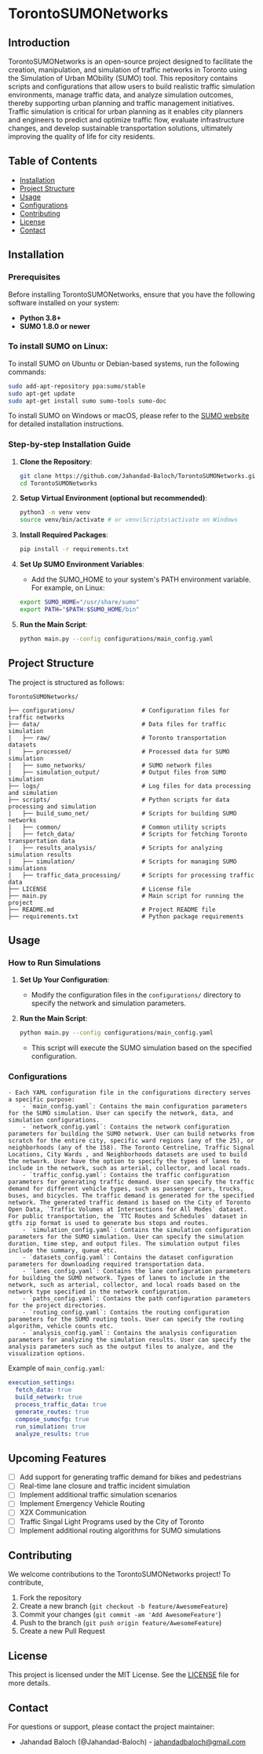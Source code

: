 # TorontoSUMONetworks

## Introduction

TorontoSUMONetworks is an open-source project designed to facilitate the creation, manipulation, and simulation of traffic networks in Toronto using the Simulation of Urban MObility (SUMO) tool. This repository contains scripts and configurations that allow users to build realistic traffic simulation environments, manage traffic data, and analyze simulation outcomes, thereby supporting urban planning and traffic management initiatives. Traffic simulation is critical for urban planning as it enables city planners and engineers to predict and optimize traffic flow, evaluate infrastructure changes, and develop sustainable transportation solutions, ultimately improving the quality of life for city residents.

## Table of Contents

- [Installation](#installation)
- [Project Structure](#project-structure)
- [Usage](#usage)
- [Configurations](#configurations)
- [Contributing](#contributing)
- [License](#license)
- [Contact](#contact)

## Installation

### Prerequisites

Before installing TorontoSUMONetworks, ensure that you have the following software installed on your system:
- **Python 3.8+**
- **SUMO 1.8.0 or newer**

### To install SUMO on Linux:

To install SUMO on Ubuntu or Debian-based systems, run the following commands:
```bash
sudo add-apt-repository ppa:sumo/stable
sudo apt-get update
sudo apt-get install sumo sumo-tools sumo-doc
```
To install SUMO on Windows or macOS, please refer to the [SUMO website](https://sumo.dlr.de/docs/Installing/index.html) for detailed installation instructions.

### Step-by-step Installation Guide

1. **Clone the Repository**:
   ```bash
   git clone https://github.com/Jahandad-Baloch/TorontoSUMONetworks.git
   cd TorontoSUMONetworks
    ```

2. **Setup Virtual Environment (optional but recommended)**:
    ```bash
    python3 -m venv venv
    source venv/bin/activate # or venv\Scripts\activate on Windows
    ```

3. **Install Required Packages**:
    ```bash
    pip install -r requirements.txt
    ```

4. **Set Up SUMO Environment Variables**:
    - Add the SUMO_HOME to your system's PATH environment variable. For example, on Linux:
    ```bash
    export SUMO_HOME="/usr/share/sumo"
    export PATH="$PATH:$SUMO_HOME/bin"
    ```

5. **Run the Main Script**:
    ```bash
    python main.py --config configurations/main_config.yaml
    ```

## Project Structure

The project is structured as follows:

```
TorontoSUMONetworks/

├── configurations/                   # Configuration files for traffic networks
├── data/                             # Data files for traffic simulation
|   ├── raw/                          # Toronto transportation datasets
|   ├── processed/                    # Processed data for SUMO simulation
|   ├── sumo_networks/                # SUMO network files
|   ├── simulation_output/            # Output files from SUMO simulation
├── logs/                             # Log files for data processing and simulation
├── scripts/                          # Python scripts for data processing and simulation
|   ├── build_sumo_net/               # Scripts for building SUMO networks
|   ├── common/                       # Common utility scripts
|   ├── fetch_data/                   # Scripts for fetching Toronto transportation data
|   ├── results_analysis/             # Scripts for analyzing simulation results
|   ├── simulation/                   # Scripts for managing SUMO simulations
|   ├── traffic_data_processing/      # Scripts for processing traffic data
├── LICENSE                           # License file
├── main.py                           # Main script for running the project
├── README.md                         # Project README file
├── requirements.txt                  # Python package requirements
```

## Usage

### How to Run Simulations

1. **Set Up Your Configuration**:
    - Modify the configuration files in the `configurations/` directory to specify the network and simulation parameters.

2. **Run the Main Script**:
    ```bash
    python main.py --config configurations/main_config.yaml
    ```
    - This script will execute the SUMO simulation based on the specified configuration.

### Configurations
    - Each YAML configuration file in the configurations directory serves a specific purpose:
        - `main_config.yaml`: Contains the main configuration parameters for the SUMO simulation. User can specify the network, data, and simulation configurations.
        - `network_config.yaml`: Contains the network configuration parameters for building the SUMO network. User can build networks from scratch for the entire city, specific ward regions (any of the 25), or neighborhoods (any of the 158). The Toronto Centreline, Traffic Signal Locations, City Wards , and Neighborhoods datasets are used to build the network. User have the option to specify the types of lanes to include in the network, such as arterial, collector, and local roads.
        - `traffic_config.yaml`: Contains the traffic configuration parameters for generating traffic demand. User can specify the traffic demand for different vehicle types, such as passenger cars, trucks, buses, and bicycles. The traffic demand is generated for the specified network. The generated traffic demand is based on the City of Toronto Open Data, `Traffic Volumes at Intersections for All Modes` dataset. For public transportation, the `TTC Routes and Schedules` dataset in gtfs zip format is used to generate bus stops and routes.
        - `simulation_config.yaml`: Contains the simulation configuration parameters for the SUMO simulation. User can specify the simulation duration, time step, and output files. The simulation output files include the summary, queue etc.
        - `datasets_config.yaml`: Contains the dataset configuration parameters for downloading required transportation data.
        - `lanes_config.yaml`: Contains the lane configuration parameters for building the SUMO network. Types of lanes to include in the network, such as arterial, collector, and local roads based on the network type specified in the network configuration.
        - `paths_config.yaml`: Contains the path configuration parameters for the project directories.
        - `routing_config.yaml`: Contains the routing configuration parameters for the SUMO routing tools. User can specify the routing algorithm, vehicle counts etc.
        - `analysis_config.yaml`: Contains the analysis configuration parameters for analyzing the simulation results. User can specify the analysis parameters such as the output files to analyze, and the visualization options.

Example of `main_config.yaml`:
```yaml
execution_settings:
  fetch_data: true
  build_network: true
  process_traffic_data: true
  generate_routes: true
  compose_sumocfg: true
  run_simulation: true
  analyze_results: true
```

## Upcoming Features

- [ ] Add support for generating traffic demand for bikes and pedestrians
- [ ] Real-time lane closure and traffic incident simulation
- [ ] Implement additional traffic simulation scenarios
- [ ] Implement Emergency Vehicle Routing
- [ ] X2X Communication
- [ ] Traffic Singal Light Programs used by the City of Toronto
- [ ] Implement additional routing algorithms for SUMO simulations

## Contributing

We welcome contributions to the TorontoSUMONetworks project! To contribute,

1. Fork the repository
2. Create a new branch (`git checkout -b feature/AwesomeFeature`)
3. Commit your changes (`git commit -am 'Add AwesomeFeature'`)
4. Push to the branch (`git push origin feature/AwesomeFeature`)
5. Create a new Pull Request

## License

This project is licensed under the MIT License. See the [LICENSE](LICENSE) file for more details.

## Contact

For questions or support, please contact the project maintainer:
- Jahandad Baloch (@Jahandad-Baloch) - jahandadbaloch@gmail.com